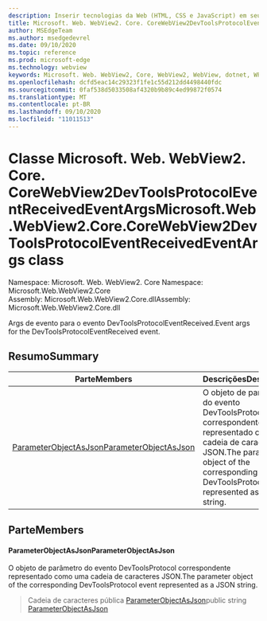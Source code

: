 ```yaml
---
description: Inserir tecnologias da Web (HTML, CSS e JavaScript) em seus aplicativos nativos com o controle WebView2 do Microsoft Edge
title: Microsoft. Web. WebView2. Core. CoreWebView2DevToolsProtocolEventReceivedEventArgs
author: MSEdgeTeam
ms.author: msedgedevrel
ms.date: 09/10/2020
ms.topic: reference
ms.prod: microsoft-edge
ms.technology: webview
keywords: Microsoft. Web. WebView2, Core, WebView2, WebView, dotnet, WPF, WinForms, app, Edge, CoreWebView2, CoreWebView2Controller, controle do navegador, Edge HTML, Microsoft. Web. WebView2. Core. CoreWebView2DevToolsProtocolEventReceivedEventArgs
ms.openlocfilehash: dcfd5eac14c29323f1fe1c55d212dd4498440fdc
ms.sourcegitcommit: 0faf538d5033508af4320b9b89c4ed99872f0574
ms.translationtype: MT
ms.contentlocale: pt-BR
ms.lasthandoff: 09/10/2020
ms.locfileid: "11011513"
---
```

# <span data-ttu-id="4fbc8-104">Classe Microsoft. Web. WebView2. Core. CoreWebView2DevToolsProtocolEventReceivedEventArgs</span><span class="sxs-lookup"><span data-stu-id="4fbc8-104">Microsoft.Web.WebView2.Core.CoreWebView2DevToolsProtocolEventReceivedEventArgs class</span></span> 

<span data-ttu-id="4fbc8-105">Namespace: Microsoft. Web. WebView2. Core </span><span class="sxs-lookup"><span data-stu-id="4fbc8-105">Namespace: Microsoft.Web.WebView2.Core</span></span>\
<span data-ttu-id="4fbc8-106">Assembly: Microsoft.Web.WebView2.Core.dll</span><span class="sxs-lookup"><span data-stu-id="4fbc8-106">Assembly: Microsoft.Web.WebView2.Core.dll</span></span>

<span data-ttu-id="4fbc8-107">Args de evento para o evento DevToolsProtocolEventReceived.</span><span class="sxs-lookup"><span data-stu-id="4fbc8-107">Event args for the DevToolsProtocolEventReceived event.</span></span>

## <span data-ttu-id="4fbc8-108">Resumo</span><span class="sxs-lookup"><span data-stu-id="4fbc8-108">Summary</span></span>

 <span data-ttu-id="4fbc8-109">Parte</span><span class="sxs-lookup"><span data-stu-id="4fbc8-109">Members</span></span>                        | <span data-ttu-id="4fbc8-110">Descrições</span><span class="sxs-lookup"><span data-stu-id="4fbc8-110">Descriptions</span></span>
--------------------------------|---------------------------------------------
[<span data-ttu-id="4fbc8-111">ParameterObjectAsJson</span><span class="sxs-lookup"><span data-stu-id="4fbc8-111">ParameterObjectAsJson</span></span>](#parameterobjectasjson) | <span data-ttu-id="4fbc8-112">O objeto de parâmetro do evento DevToolsProtocol correspondente representado como uma cadeia de caracteres JSON.</span><span class="sxs-lookup"><span data-stu-id="4fbc8-112">The parameter object of the corresponding DevToolsProtocol event represented as a JSON string.</span></span>

## <span data-ttu-id="4fbc8-113">Parte</span><span class="sxs-lookup"><span data-stu-id="4fbc8-113">Members</span></span>

#### <span data-ttu-id="4fbc8-114">ParameterObjectAsJson</span><span class="sxs-lookup"><span data-stu-id="4fbc8-114">ParameterObjectAsJson</span></span> 

<span data-ttu-id="4fbc8-115">O objeto de parâmetro do evento DevToolsProtocol correspondente representado como uma cadeia de caracteres JSON.</span><span class="sxs-lookup"><span data-stu-id="4fbc8-115">The parameter object of the corresponding DevToolsProtocol event represented as a JSON string.</span></span>

> <span data-ttu-id="4fbc8-116">Cadeia de caracteres pública [ParameterObjectAsJson](#parameterobjectasjson)</span><span class="sxs-lookup"><span data-stu-id="4fbc8-116">public string [ParameterObjectAsJson](#parameterobjectasjson)</span></span>

